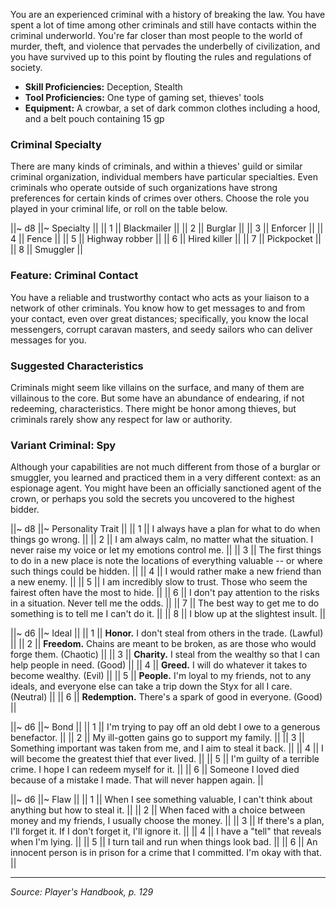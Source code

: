 You are an experienced criminal with a history of breaking the law. You have spent a lot of time among other criminals and still have contacts within the criminal underworld. You're far closer than most people to the world of murder, theft, and violence that pervades the underbelly of civilization, and you have survived up to this point by flouting the rules and regulations of society.

* **Skill Proficiencies:** Deception, Stealth
* **Tool Proficiencies:** One type of gaming set, thieves' tools
* **Equipment:** A crowbar, a set of dark common clothes including a hood, and a belt pouch containing 15 gp

### Criminal Specialty

There are many kinds of criminals, and within a thieves' guild or similar criminal organization, individual members have particular specialties. Even criminals who operate outside of such organizations have strong preferences for certain kinds of crimes over others. Choose the role you played in your criminal life, or roll on the table below.

||~ d8 ||~ Specialty ||
|| 1 || Blackmailer ||
|| 2 || Burglar ||
|| 3 || Enforcer ||
|| 4 || Fence ||
|| 5 || Highway robber ||
|| 6 || Hired killer ||
|| 7 || Pickpocket ||
|| 8 || Smuggler ||

### Feature: Criminal Contact

You have a reliable and trustworthy contact who acts as your liaison to a network of other criminals. You know how to get messages to and from your contact, even over great distances; specifically, you know the local messengers, corrupt caravan masters, and seedy sailors who can deliver messages for you.

### Suggested Characteristics

Criminals might seem like villains on the surface, and many of them are villainous to the core. But some have an abundance of endearing, if not redeeming, characteristics. There might be honor among thieves, but criminals rarely show any respect for law or authority.

### Variant Criminal: Spy

Although your capabilities are not much different from those of a burglar or smuggler, you learned and practiced them in a very different context: as an espionage agent. You might have been an officially sanctioned agent of the crown, or perhaps you sold the secrets you uncovered to the highest bidder.

||~ d8 ||~ Personality Trait ||
|| 1 || I always have a plan for what to do when things go wrong. ||
|| 2 || I am always calm, no matter what the situation. I never raise my voice or let my emotions control me. ||
|| 3 || The first things to do in a new place is note the locations of everything valuable -- or where such things could be hidden. ||
|| 4 || I would rather make a new friend than a new enemy. ||
|| 5 || I am incredibly slow to trust. Those who seem the fairest often have the most to hide. ||
|| 6 || I don't pay attention to the risks in a situation. Never tell me the odds. ||
|| 7 || The best way to get me to do something is to tell me I can't do it. ||
|| 8 || I blow up at the slightest insult. ||

||~ d6 ||~ Ideal ||
|| 1 || **Honor.** I don't steal from others in the trade. (Lawful) ||
|| 2 || **Freedom.** Chains are meant to be broken, as are those who would forge them. (Chaotic) ||
|| 3 || **Charity.** I steal from the wealthy so that I can help people in need. (Good) ||
|| 4 || **Greed.** I will do whatever it takes to become wealthy. (Evil) ||
|| 5 || **People.** I'm loyal to my friends, not to any ideals, and everyone else can take a trip down the Styx for all I care. (Neutral) ||
|| 6 || **Redemption.** There's a spark of good in everyone. (Good) ||

||~ d6 ||~ Bond ||
|| 1 || I'm trying to pay off an old debt I owe to a generous benefactor. ||
|| 2 || My ill-gotten gains go to support my family. ||
|| 3 || Something important was taken from me, and I aim to steal it back. ||
|| 4 || I will become the greatest thief that ever lived. ||
|| 5 || I'm guilty of a terrible crime. I hope I can redeem myself for it. ||
|| 6 || Someone I loved died because of a mistake I made. That will never happen again. ||

||~ d6 ||~ Flaw ||
|| 1 || When I see something valuable, I can't think about anything but how to steal it. ||
|| 2 || When faced with a choice between money and my friends, I usually choose the money. ||
|| 3 || If there's a plan, I'll forget it. If I don't forget it, I'll ignore it. ||
|| 4 || I have a "tell" that reveals when I'm lying. ||
|| 5 || I turn tail and run when things look bad. ||
|| 6 || An innocent person is in prison for a crime that I committed. I'm okay with that. ||

----

*Source: Player's Handbook, p. 129*

